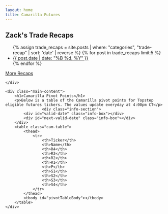 ```yaml
---
layout: home
title: Camarilla Futures
---
```


<div class="container">
    <div class="sidebar">
            <div class="info-section">
            <div id="clock" class="info-box"></div>
        </div>
<h2>Zack's Trade Recaps</h2>
<ul>
    {% assign trade_recaps = site.posts | where: "categories", "trade-recap" | sort: 'date' | reverse %}
    {% for post in trade_recaps limit:5 %}
    <li>
        <a href="{{ post.url | relative_url }}">{{ post.date | date: "%B %d, %Y" }}</a>
    </li>
    {% endfor %}
</ul>
<a href="{{ '/trade-recaps' | relative_url }}" class="view-more-link">More Recaps</a>


    </div>

    <div class="main-content">
        <h1>Camarilla Pivot Points</h1>
        <p>Below is a table of the Camarilla pivot points for Topstep eligible futures tickers. The values update everyday at 4:00pm CT</p>
                    <div class="info-section">
            <div id="valid-date" class="info-box"></div>
            <div id="next-valid-date" class="info-box"></div>
        </div>
        <table class="cam-table">
            <thead>
                <tr>
                    <th>Ticker</th>
                    <th>Name</th>
                    <th>R4</th>
                    <th>R3</th>
                    <th>R2</th>
                    <th>R1</th>
                    <th>P</th>
                    <th>S1</th>
                    <th>S2</th>
                    <th>S3</th>
                    <th>S4</th>
                </tr>
            </thead>
            <tbody id="pivotTableBody"></tbody>
        </table>
    </div>
</div>
<script src="{{ '/assets/js/table.js' | relative_url }}"></script>